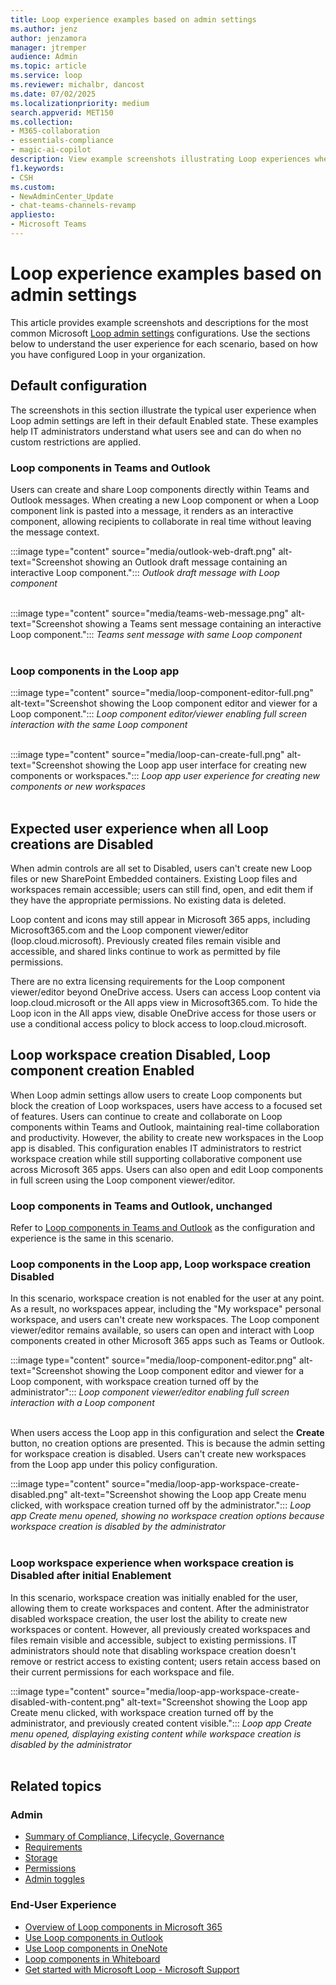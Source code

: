 ```yaml
---
title: Loop experience examples based on admin settings
ms.author: jenz
author: jenzamora
manager: jtremper
audience: Admin
ms.topic: article
ms.service: loop
ms.reviewer: michalbr, dancost
ms.date: 07/02/2025
ms.localizationpriority: medium
search.appverid: MET150
ms.collection: 
- M365-collaboration
- essentials-compliance
- magic-ai-copilot
description: View example screenshots illustrating Loop experiences when admin settings are customized from their default configurations.
f1.keywords:
- CSH
ms.custom: 
- NewAdminCenter_Update
- chat-teams-channels-revamp
appliesto: 
- Microsoft Teams
---
```


# Loop experience examples based on admin settings

This article provides example screenshots and descriptions for the most common Microsoft [Loop admin settings](loop-admin-configuration.md) configurations. Use the sections below to understand the user experience for each scenario, based on how you have configured Loop in your organization.

## Default configuration

The screenshots in this section illustrate the typical user experience when Loop admin settings are left in their default Enabled state. These examples help IT administrators understand what users see and can do when no custom restrictions are applied.

### Loop components in Teams and Outlook

Users can create and share Loop components directly within Teams and Outlook messages. When creating a new Loop component or when a Loop component link is pasted into a message, it renders as an interactive component, allowing recipients to collaborate in real time without leaving the message context.

:::image type="content" source="media/outlook-web-draft.png" alt-text="Screenshot showing an Outlook draft message containing an interactive Loop component.":::
*Outlook draft message with Loop component*<br><br>

:::image type="content" source="media/teams-web-message.png" alt-text="Screenshot showing a Teams sent message containing an interactive Loop component.":::
*Teams sent message with same Loop component*<br><br>

### Loop components in the Loop app

:::image type="content" source="media/loop-component-editor-full.png" alt-text="Screenshot showing the Loop component editor and viewer for a Loop component.":::
*Loop component editor/viewer enabling full screen interaction with the same Loop component*<br><br>

:::image type="content" source="media/loop-can-create-full.png" alt-text="Screenshot showing the Loop app user interface for creating new components or workspaces.":::
*Loop app user experience for creating new components or new workspaces*<br><br>

## Expected user experience when all Loop creations are Disabled

When admin controls are all set to Disabled, users can't create new Loop files or new SharePoint Embedded containers. Existing Loop files and workspaces remain accessible; users can still find, open, and edit them if they have the appropriate permissions. No existing data is deleted.

Loop content and icons may still appear in Microsoft 365 apps, including Microsoft365.com and the Loop component viewer/editor (loop.cloud.microsoft). Previously created files remain visible and accessible, and shared links continue to work as permitted by file permissions.

There are no extra licensing requirements for the Loop component viewer/editor beyond OneDrive access. Users can access Loop content via loop.cloud.microsoft or the All apps view in Microsoft365.com. To hide the Loop icon in the All apps view, disable OneDrive access for those users or use a conditional access policy to block access to loop.cloud.microsoft.

## Loop workspace creation Disabled, Loop component creation Enabled

When Loop admin settings allow users to create Loop components but block the creation of Loop workspaces, users have access to a focused set of features. Users can continue to create and collaborate on Loop components within Teams and Outlook, maintaining real-time collaboration and productivity. However, the ability to create new workspaces in the Loop app is disabled. This configuration enables IT administrators to restrict workspace creation while still supporting collaborative component use across Microsoft 365 apps. Users can also open and edit Loop components in full screen using the Loop component viewer/editor.

### Loop components in Teams and Outlook, unchanged

Refer to [Loop components in Teams and Outlook](#loop-components-in-teams-and-outlook) as the configuration and experience is the same in this scenario.

### Loop components in the Loop app, Loop workspace creation Disabled

In this scenario, workspace creation is not enabled for the user at any point. As a result, no workspaces appear, including the "My workspace" personal workspace, and users can't create new workspaces. The Loop component viewer/editor remains available, so users can open and interact with Loop components created in other Microsoft 365 apps such as Teams or Outlook.

:::image type="content" source="media/loop-component-editor.png" alt-text="Screenshot showing the Loop component editor and viewer for a Loop component, with workspace creation turned off by the administrator":::
*Loop component viewer/editor enabling full screen interaction with a Loop component*<br><br>

When users access the Loop app in this configuration and select the **Create** button, no creation options are presented. This is because the admin setting for workspace creation is disabled. Users can't create new workspaces from the Loop app under this policy configuration.

:::image type="content" source="media/loop-app-workspace-create-disabled.png" alt-text="Screenshot showing the Loop app Create menu clicked, with workspace creation turned off by the administrator.":::
*Loop app Create menu opened, showing no workspace creation options because workspace creation is disabled by the administrator*<br><br>

### Loop workspace experience when workspace creation is Disabled after initial Enablement

In this scenario, workspace creation was initially enabled for the user, allowing them to create workspaces and content. After the administrator disabled workspace creation, the user lost the ability to create new workspaces or content. However, all previously created workspaces and files remain visible and accessible, subject to existing permissions. IT administrators should note that disabling workspace creation doesn't remove or restrict access to existing content; users retain access based on their current permissions for each workspace and file.

:::image type="content" source="media/loop-app-workspace-create-disabled-with-content.png" alt-text="Screenshot showing the Loop app Create menu clicked, with workspace creation turned off by the administrator, and previously created content visible.":::
*Loop app Create menu opened, displaying existing content while workspace creation is disabled by the administrator*<br><br>

## Related topics

### Admin

- [Summary of Compliance, Lifecycle, Governance](loop-compliance-summary.md)
- [Requirements](cpcn-loop-requirements.md)
- [Storage](loop-storage.md)
- [Permissions](cpcn-loop-permission.md)
- [Admin toggles](loop-admin-configuration.md)

### End-User Experience

- [Overview of Loop components in Microsoft 365](loop-components-teams.md)
- [Use Loop components in Outlook](https://support.microsoft.com/office/9b47c279-011d-4042-bd7f-8bbfca0cb136)
- [Use Loop components in OneNote](https://support.microsoft.com/office/use-loop-components-in-onenote-ed8a43d9-f6fd-4ad6-bc9d-8841db4da459)
- [Loop components in Whiteboard](https://support.microsoft.com/office/loop-components-in-whiteboard-c5f08f54-995e-473e-be6e-7f92555da347)
- [Get started with Microsoft Loop - Microsoft Support](https://support.microsoft.com/office/get-started-with-microsoft-loop-9f4d8d4f-dfc6-4518-9ef6-069408c21f0c)
